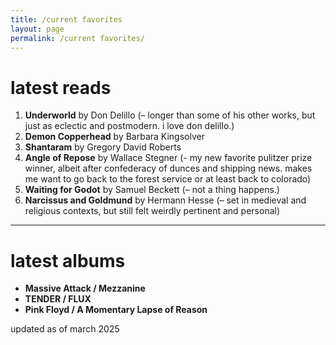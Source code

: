 ```yaml
---
title: /current favorites
layout: page
permalink: /current favorites/
---
```


# latest reads
1. **Underworld** by Don Delillo (– longer than some of his other works, but just as eclectic and postmodern. i love don delillo.)
2. **Demon Copperhead** by Barbara Kingsolver
3. **Shantaram** by Gregory David Roberts
4. **Angle of Repose** by Wallace Stegner (- my new favorite pulitzer prize winner, albeit after confederacy of dunces and shipping news. makes me want to go back to the forest service or at least back to colorado)
5. **Waiting for Godot** by Samuel Beckett (– not a thing happens.)
6. **Narcissus and Goldmund** by Hermann Hesse (– set in medieval and religious contexts, but still felt weirdly pertinent and personal)

---
# latest albums
- **Massive Attack / Mezzanine**
- **TENDER / FLUX**
- **Pink Floyd / A Momentary Lapse of Reason**

updated as of march 2025
